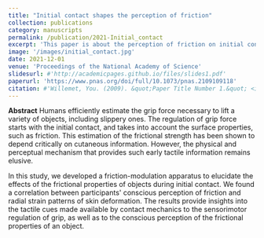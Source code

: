 ```yaml
---
title: "Initial contact shapes the perception of friction"
collection: publications
category: manuscripts
permalink: /publication/2021-Initial_contact
excerpt: 'This paper is about the perception of friction on initial contact based on a biomechanical model of skin deformation.'
image: '/images/initial_contact.jpg'
date: 2021-12-01
venue: 'Proceedings of the National Academy of Science'
slidesurl: #'http://academicpages.github.io/files/slides1.pdf'
paperurl: 'https://www.pnas.org/doi/full/10.1073/pnas.2109109118'
citation: #'Willemet, You. (2009). &quot;Paper Title Number 1.&quot; <i>Journal 1</i>. 1(1).'
---
```


**Abstract** Humans efficiently estimate the grip force necessary to lift a variety of objects, including slippery ones. The regulation of grip force starts with the initial contact, and takes into account the surface properties, such as friction. This estimation of the frictional strength has been shown to depend critically on cutaneous information. However, the physical and perceptual mechanism that provides such early tactile information remains elusive.

In this study, we developed a friction-modulation apparatus to elucidate the effects of the frictional properties of objects during initial contact. We found a correlation between participants' conscious perception of friction and radial strain patterns of skin deformation. The results provide insights into the tactile cues made available by contact mechanics to the sensorimotor regulation of grip, as well as to the conscious perception of the frictional properties of an object.
